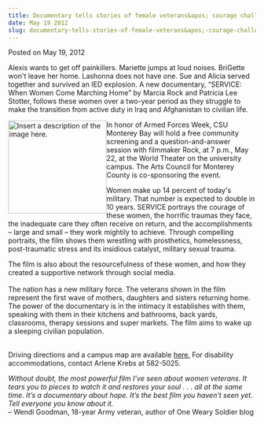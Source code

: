 ```yaml
---
title: Documentary tells stories of female veterans&apos; courage challenges
date: May 19 2012
slug: documentary-tells-stories-of-female-veterans&apos;-courage-challenges
---
```





<span class="date">Posted on May 19, 2012    </span>
<p>Alexis wants to get off painkillers. Mariette jumps at loud
noises. BriGette won&apos;t leave her home. Lashonna does not have one.
Sue and Alicia served together and survived an IED explosion. A new
documentary, &#x201C;SERVICE: When Women Come Marching Home&#x201D; by Marcia
Rock and Patricia Lee Stotter, follows these women over a two-year
period as they struggle to make the transition from active duty in
Iraq and Afghanistan to civilian life.</p>
<p><img alt="Insert a description of the image here." src="http://news.csumb.edu/sites/default/files/65/attachments/news/images/service_image_1.jpg" style="float:left; width:200px; height:189px">In honor of Armed
Forces Week, CSU Monterey Bay will hold a free community screening
and a question-and-answer session with filmmaker Rock, at 7 p.m.,
May 22, at the World Theater on the university campus. The Arts
Council for Monterey County is co-sponsoring the event.</img></p>
<p>Women make up 14 percent of today&apos;s military. That number is
expected to double in 10 years. SERVICE portrays the courage of
these women, the horrific traumas they face, the inadequate care
they often receive on return, and the accomplishments &#x2013; large and
small &#x2013; they work mightily to achieve. Through compelling
portraits, the film shows them wrestling with prosthetics,
homelessness, post-traumatic stress and its insidious catalyst,
military sexual trauma.</p>
<p>The film is also about the resourcefulness of these women, and
how they created a supportive network through social media.<br>
<br>
The nation has a new military force. The veterans shown in the film
represent the first wave of mothers, daughters and sisters
returning home. The power of the documentary is in the intimacy it
establishes with them, speaking with them in their kitchens and
bathrooms, back yards, classrooms, therapy sessions and super
markets. The film aims to wake up a sleeping civilian
population.</br></br></p>
<p>Driving directions and a campus map are available <a href="http://csumb.edu/map" rel="nofollow">here.</a>&#xA0;For disability
accommodations, contact Arlene Krebs at 582-5025.</p>
<p><em>Without doubt, the most powerful film I&#x2019;ve seen about women
veterans. It tears you to pieces to watch it and restores your soul
. . . all at the same time. It&#x2019;s a documentary about hope. It&#x2019;s the
best film you haven&#x2019;t seen yet. Tell everyone you know about
it.</em><br>
&#x2013; Wendi Goodman, 18-year Army veteran, author of One Weary Soldier
blog<br>
<br>
&#xA0;</br></br></br></p>





